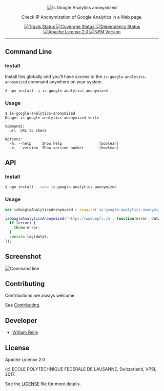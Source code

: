 <p align="center">
  <img alt="Is Google Analytics anonymized" src="https://raw.githubusercontent.com/epfl-devrun/is-google-analytics-anonymized/master/docs/readme/readme-logo.png">
</p>

<p align="center">
  Check IP Anonymization of Google Analytics in a Web page.
</p>

<p align="center">
  <a href="https://travis-ci.org/epfl-devrun/is-google-analytics-anonymized">
    <img alt="Travis Status" src="https://travis-ci.org/epfl-devrun/is-google-analytics-anonymized.svg?branch=master">
  </a>
  <a href="https://coveralls.io/github/epfl-devrun/is-google-analytics-anonymized?branch=master">
    <img alt="Coverage Status" src="https://coveralls.io/repos/github/epfl-devrun/is-google-analytics-anonymized/badge.svg?branch=master"/>
  </a>
  <a href='https://gemnasium.com/github.com/epfl-devrun/is-google-analytics-anonymized'>
    <img alt="Dependency Status" src="https://gemnasium.com/badges/github.com/epfl-devrun/is-google-analytics-anonymized.svg" />
  </a>
  <a href="https://raw.githubusercontent.com/epfl-devrun/is-google-analytics-anonymized/master/LICENSE">
    <img alt="Apache License 2.0" src="https://img.shields.io/badge/license-Apache%202.0-blue.svg">
  </a>
  <a href='https://www.npmjs.com/package/is-google-analytics-anonymized'>
    <img alt="NPM Version" src="https://img.shields.io/npm/v/is-google-analytics-anonymized.svg" />
  </a>
</p>

---

Command Line
------------

### Install

Install this globally and you'll have access to the
`is-google-analytics-anonymized` command anywhere on your system.

```bash
$ npm install -g is-google-analytics-anonymized
```

### Usage

```
$ is-google-analytics-anonymized
Usage: is-google-analytics-anonymized <url>

Commands:
  url  URL to check

Options:
  -h, --help     Show help                 [boolean]
  -v, --version  Show version number       [boolean]
```

API
---

### Install

```bash
$ npm install --save is-google-analytics-anonymized
```

### Usage

```javascript
var isGoogleAnalyticsAnonymized = require('is-google-analytics-anonymized');

isGoogleAnalyticsAnonymized('https://www.epfl.ch', function(error, data) {
  if (error) {
    throw error;
  }
  console.log(data);
});
```

Screenshot
----------

![Command line](https://raw.githubusercontent.com/epfl-devrun/is-google-analytics-anonymized/master/docs/readme/screenshot.png)

Contributing
------------

Contributions are always welcome.

See [Contributing](CONTRIBUTING.md).

Developer
---------

  * [William Belle](https://github.com/williambelle)

License
-------

Apache License 2.0

(c) ECOLE POLYTECHNIQUE FEDERALE DE LAUSANNE, Switzerland, VPSI, 2017.

See the [LICENSE](LICENSE) file for more details.
